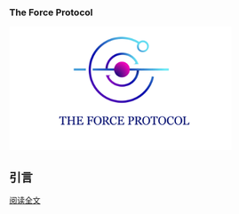 ### The Force Protocol
<span>
    <a href="https://www.theforceprotocol.com/">
      <img width="400px" src='./assets/theforceprotocol.jpg'/>
    </a>
</span>

## 引言


[阅读全文](https://theforceprotocol.com/theforceprotocol_whitepaper.pdf)